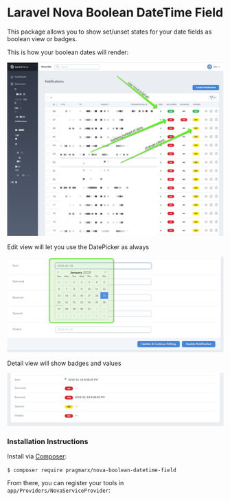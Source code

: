 # Laravel Nova Boolean DateTime Field

This package allows you to show set/unset states for your date fields as boolean view or badges.

This is how your boolean dates will render:

![Dashboard index page](docs/screenshot1.png)

Edit view will let you use the DatePicker as always

![Dashboard index page](docs/screenshot2.png)

Detail view will show badges and values

![Dashboard index page](docs/screenshot3.png)

### Installation Instructions

Install via [Composer](https://getcomposer.org/):

`$ composer require pragmarx/nova-boolean-datetime-field`

From there, you can register your tools in `app/Providers/NovaServiceProvider`:

